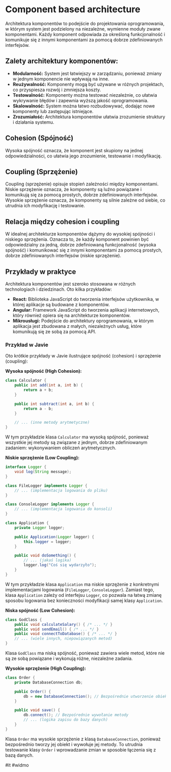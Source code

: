 # Component based architecture
Architektura komponentów to podejście do projektowania oprogramowania, w którym system jest podzielony na niezależne, wymienne moduły zwane komponentami. Każdy komponent odpowiada za określoną funkcjonalność i komunikuje się z innymi komponentami za pomocą dobrze zdefiniowanych interfejsów.

## Zalety architektury komponentów:

- **Modularność:** System jest łatwiejszy w zarządzaniu, ponieważ zmiany w jednym komponencie nie wpływają na inne.
- **Reużywalność:** Komponenty mogą być używane w różnych projektach, co przyspiesza rozwój i zmniejsza koszty.
- **Testowalność:** Komponenty można testować niezależnie, co ułatwia wykrywanie błędów i zapewnia wyższą jakość oprogramowania.
- **Skalowalność:** System można łatwo rozbudowywać, dodając nowe komponenty lub zastępując istniejące.
- **Zrozumiałość:** Architektura komponentów ułatwia zrozumienie struktury i działania systemu.

## Cohesion (Spójność)

Wysoka spójność oznacza, że komponent jest skupiony na jednej odpowiedzialności, co ułatwia jego zrozumienie, testowanie i modyfikację.

## Coupling (Sprzężenie)

Coupling (sprzężenie) opisuje stopień zależności między komponentami. Niskie sprzężenie oznacza, że komponenty są luźno powiązane i komunikują się za pomocą prostych, dobrze zdefiniowanych interfejsów. Wysokie sprzężenie oznacza, że komponenty są silnie zależne od siebie, co utrudnia ich modyfikację i testowanie.

## Relacja między cohesion i coupling

W idealnej architekturze komponentów dążymy do wysokiej spójności i niskiego sprzężenia. Oznacza to, że każdy komponent powinien być odpowiedzialny za jedną, dobrze zdefiniowaną funkcjonalność (wysoka spójność) i komunikować się z innymi komponentami za pomocą prostych, dobrze zdefiniowanych interfejsów (niskie sprzężenie).

## Przykłady w praktyce

Architektura komponentów jest szeroko stosowana w różnych technologiach i dziedzinach. Oto kilka przykładów:

- **React:** Biblioteka JavaScript do tworzenia interfejsów użytkownika, w której aplikacje są budowane z komponentów.
- **Angular:** Framework JavaScript do tworzenia aplikacji internetowych, który również opiera się na architekturze komponentów.
- **Mikrousługi:** Podejście do architektury oprogramowania, w którym aplikacja jest zbudowana z małych, niezależnych usług, które komunikują się ze sobą za pomocą API.

### Przykład w Javie
Oto krótkie przykłady w Javie ilustrujące spójność (cohesion) i sprzężenie (coupling):

**Wysoka spójność (High Cohesion):**

```java
class Calculator {
    public int add(int a, int b) {
        return a + b;
    }

    public int subtract(int a, int b) {
        return a - b;
    }

    // ... (inne metody arytmetyczne)
}
```

W tym przykładzie klasa `Calculator` ma wysoką spójność, ponieważ wszystkie jej metody są związane z jednym, dobrze zdefiniowanym zadaniem: wykonywaniem obliczeń arytmetycznych.

**Niskie sprzężenie (Low Coupling):**

```java
interface Logger {
    void log(String message);
}

class FileLogger implements Logger {
    // ... (implementacja logowania do pliku)
}

class ConsoleLogger implements Logger {
    // ... (implementacja logowania do konsoli)
}

class Application {
    private Logger logger;

    public Application(Logger logger) {
        this.logger = logger;
    }

    public void doSomething() {
        // ... (jakaś logika)
        logger.log("Coś się wydarzyło");
    }
}
```

W tym przykładzie klasa `Application` ma niskie sprzężenie z konkretnymi implementacjami logowania (`FileLogger`, `ConsoleLogger`). Zamiast tego, klasa `Application` zależy od interfejsu `Logger`, co pozwala na łatwą zmianę sposobu logowania bez konieczności modyfikacji samej klasy `Application`.

**Niska spójność (Low Cohesion):**

```java
class GodClass {
    public void calculateSalary() { /* ... */ }
    public void sendEmail() { /* ... */ }
    public void connectToDatabase() { /* ... */ }
    // ... (wiele innych, niepowiązanych metod)
}
```

Klasa `GodClass` ma niską spójność, ponieważ zawiera wiele metod, które nie są ze sobą powiązane i wykonują różne, niezależne zadania.

**Wysokie sprzężenie (High Coupling):**

```java
class Order {
    private DatabaseConnection db;

    public Order() {
        db = new DatabaseConnection(); // Bezpośrednie utworzenie obiektu
    }

    public void save() {
        db.connect(); // Bezpośrednie wywołanie metody
        // ... (logika zapisu do bazy danych)
    }
}
```

Klasa `Order` ma wysokie sprzężenie z klasą `DatabaseConnection`, ponieważ bezpośrednio tworzy jej obiekt i wywołuje jej metody. To utrudnia testowanie klasy `Order` i wprowadzanie zmian w sposobie łączenia się z bazą danych.


#it #widmo